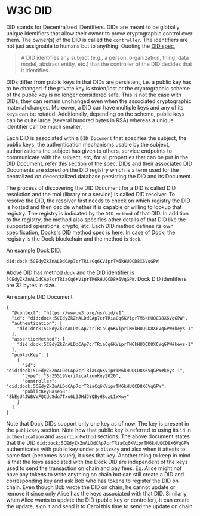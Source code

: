 # W3C DID

DID stands for Decentralized IDentifiers. DIDs are meant to be globally unique identifiers that allow their owner to
prove cryptographic control over them. The owner(s) of the DID is called the `controller`. The identifiers are not just assignable
to humans but to anything. Quoting the [DID spec](https://www.w3.org/TR/did-core/),

> A DID identifies any subject (e.g., a person, organization, thing, data model, abstract entity, etc.) that the controller
> of the DID decides that it identifies.

DIDs differ from public keys in that DIDs are persistent, i.e. a public key has to be changed if the private key is stolen/lost
or the cryptographic scheme of the public key is no longer considered safe. This is not the case with DIDs, they can remain
unchanged even when the associated cryptographic material changes. Moreover, a DID can have multiple keys and any of its
keys can be rotated. Additionally, depending on the scheme, public keys can be quite large (several hundred bytes in RSA)
whereas a unique identifier can be much smaller.

Each DID is associated with a `DID Document` that specifies the subject, the public keys, the authentication mechanisms usable
by the subject, authorizations the subject has given to others, service endpoints to communicate with the subject, etc,
for all properties that can be put in the DID Document, refer [this section of the spec](https://www.w3.org/TR/did-core/#core-properties).
DIDs and their associated DID Documents are stored on the DID registry which is a term used for the centralized on decentralized
database persisting the DID and its Document.

The process of discovering the DID Document for a DID is called DID resolution and the tool (library or a service) is called DID
resolver. To resolve the DID, the resolver first needs to check on which registry the DID is hosted and then decide whether it
is capable or willing to lookup that registry. The registry is indicated by the `DID method` of that DID. In addition to the
registry, the method also specifies other details of that DID like the supported operations, crypto, etc. Each DID method
defines its own specification, Docks's DID method spec is [here](https://github.com/docknetwork/dock-did-driver). In case of
Dock, the registry is the Dock blockchain and the method is `dock`.

An example Dock DID.
```
did:dock:5CEdyZkZnALDdCAp7crTRiaCq6KViprTM6kHUQCD8X6VqGPW
```
Above DID has method `dock` and the DID identifier is `5CEdyZkZnALDdCAp7crTRiaCq6KViprTM6kHUQCD8X6VqGPW`. Dock DID identifiers
are 32 bytes in size.

An example DID Document
```
{
  "@context": "https://www.w3.org/ns/did/v1",
  "id": "did:dock:5CEdyZkZnALDdCAp7crTRiaCq6KViprTM6kHUQCD8X6VqGPW",
  "authentication": [
    "did:dock:5CEdyZkZnALDdCAp7crTRiaCq6KViprTM6kHUQCD8X6VqGPW#keys-1"
  ],
  "assertionMethod": [
    "did:dock:5CEdyZkZnALDdCAp7crTRiaCq6KViprTM6kHUQCD8X6VqGPW#keys-1"
  ],
  "publicKey": [
    {
      "id": "did:dock:5CEdyZkZnALDdCAp7crTRiaCq6KViprTM6kHUQCD8X6VqGPW#keys-1",
      "type": "Sr25519VerificationKey2020",
      "controller": "did:dock:5CEdyZkZnALDdCAp7crTRiaCq6KViprTM6kHUQCD8X6VqGPW",
      "publicKeyBase58": "8bEsU4JWBVVFQCdd8du7Txo6L3JHdJYQByHBqzL1WXwy"
    }
  ]
}
```
Note that Dock DIDs support only one key as of now. The key is present in the `publicKey` section. Note how that public key
is referred to using its `id` in `authentication` and `assertionMethod` sections. The above document states that the DID
`did:dock:5CEdyZkZnALDdCAp7crTRiaCq6KViprTM6kHUQCD8X6VqGPW` authenticates with public key under `publicKey` and also when
it attests to some fact (becomes issuer), it uses that key.
Another thing to keep in mind is that the keys associated with the Dock DID are independent of the keys used to send the
transaction on chain and pay fees. Eg. Alice might not have any tokens to write anything on chain but can still create a
DID and corresponding key and ask Bob who has tokens to register the DID on chain. Even though Bob wrote the DID on chain,
he cannot update or remove it since only Alice has the keys associated with that DID. Similarly, when Alice wants to update
the DID (public key or controller), it can create the update, sign it and send it to Carol this time to send the update on
chain.
